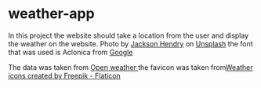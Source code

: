 # weather-app
In this project the website should take a location from the user and display the weather on the website.
Photo by <a href="https://unsplash.com/@actionjackson801?utm_source=unsplash&utm_medium=referral&utm_content=creditCopyText">Jackson Hendry</a> on <a href="https://unsplash.com/s/photos/night-sky?utm_source=unsplash&utm_medium=referral&utm_content=creditCopyText">Unsplash</a>
the font that was used is Aclonica from <a href="https://fonts.google.com/specimen/Aclonica" target="_blank">Google</a>

The data was taken from <a href="https://openweathermap.org" target="_blank">Open weather </a>
the favicon was taken from<a href="https://www.flaticon.com/free-icons/weather" title="weather icons">Weather icons created by Freepik - Flaticon</a>
  